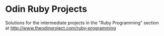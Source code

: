 # Odin Ruby Projects

Solutions for the intermediate projects in the "Ruby Programming" section at http://www.theodinproject.com/ruby-programming
